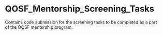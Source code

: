 # QOSF_Mentorship_Screening_Tasks
Contains code submission for the screening tasks to be completed as a part of the QOSF mentorship program. 
